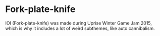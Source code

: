 # Fork-plate-knife
IOI (Fork-plate-knife) was made during Uprise Winter Game Jam 2015,
which is why it includes a lot of weird subthemes, like auto cannibalism.
